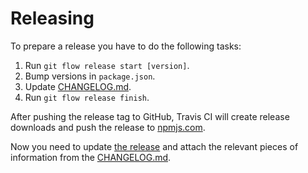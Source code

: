 # Releasing

To prepare a release you have to do the following tasks:

1. Run `git flow release start [version]`.
2. Bump versions in `package.json`.
3. Update [CHANGELOG.md](CHANGELOG.md).
2. Run `git flow release finish`.

After pushing the release tag to GitHub, Travis CI will create release downloads and push the release to [npmjs.com](https://www.npmjs.com).

Now you need to update [the release](https://github.com/richard67/shariff-plus/releases) and attach the relevant pieces of information from the [CHANGELOG.md](CHANGELOG.md).
